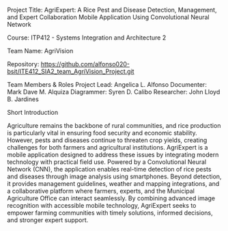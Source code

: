 Project Title: AgriExpert: A Rice Pest and Disease Detection, Management, and Expert Collaboration Mobile Application Using Convolutional Neural Network

Course: ITP412 - Systems Integration and Architecture 2

Team Name: AgriVision

Repository: https://github.com/alfonso020-bsit/ITE412_SIA2_team_AgriVision_Project.git

Team Members & Roles
        Project Lead: Angelica L. Alfonso
        Documenter: Mark Dave M. Alquiza
        Diagrammer: Syren D. Calibo
        Researcher: John Lloyd B. Jardines


Short Introduction

Agriculture remains the backbone of rural communities, and rice production is particularly vital in ensuring food security and economic stability. However, pests and diseases continue to threaten crop yields, creating challenges for both farmers and agricultural institutions. AgriExpert is a mobile application designed to address these issues by integrating modern technology with practical field use. Powered by a Convolutional Neural Network (CNN), the application enables real-time detection of rice pests and diseases through image analysis using smartphones. Beyond detection, it provides management guidelines, weather and mapping integrations, and a collaborative platform where farmers, experts, and the Municipal Agriculture Office can interact seamlessly. By combining advanced image recognition with accessible mobile technology, AgriExpert seeks to empower farming communities with timely solutions, informed decisions, and stronger expert support.
